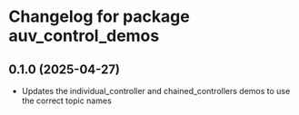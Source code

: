 # Changelog for package auv_control_demos

## 0.1.0 (2025-04-27)

- Updates the individual_controller and chained_controllers demos to use the
correct topic names
